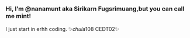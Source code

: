 <h3>Hi, I’m @nanamunt aka Sirikarn Fugsrimuang,but you can call me mint!</h3>

I just start in erhh coding.
✨𝑐ℎ𝑢𝑙𝑎108 CEDT02✨

<!---
nanamunt/nanamunt is a ✨ special ✨ repository because its `README.md` (this file) appears on your GitHub profile.
You can click the Preview link to take a look at your changes.
--->


